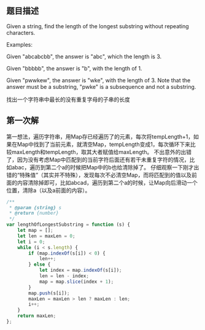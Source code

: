 ## 题目描述
Given a string, find the length of the longest substring without repeating characters.

Examples:

Given "abcabcbb", the answer is "abc", which the length is 3.

Given "bbbbb", the answer is "b", with the length of 1.

Given "pwwkew", the answer is "wke", with the length of 3. Note that the answer must be a substring, "pwke" is a subsequence and not a substring.

找出一个字符串中最长的没有重复字母的子串的长度

## 第一次解

第一想法，遍历字符串，用Map存已经遍历了的元素，每次将tempLength+1，如果在Map中找到了当前元素，就清空Map，tempLength变成1，每次循环下来比较maxLength和tempLength，取其大者赋值给maxLength。
不出意外的出错了，因为没有考虑Map中匹配到的当前字符后面还有若干未重复字符的情况，比如abac，遍历到第二个a的时候把Map中的b也给清除掉了。
仔细观察一下刚才出错的“特殊值”（其实并不特殊），发现每次不必清空Map，而将匹配到的值以及前面的内容清除掉即可，比如abcad，遍历到第二个a的时候，让Map向后滑动一个位置，清除a（以及a前面的内容）。

```js
/**
 * @param {string} s
 * @return {number}
 */
var lengthOfLongestSubstring = function (s) {
    let map = [];
    let len = maxLen = 0;
    let i = 0;
    while (i < s.length) {
        if (map.indexOf(s[i]) < 0) {
            len++;
        } else {
            let index = map.indexOf(s[i]);
            len = len - index;
            map = map.slice(index + 1);
        }
        map.push(s[i]);
        maxLen = maxLen > len ? maxLen : len;
        i++;
    }
    return maxLen;
};
```